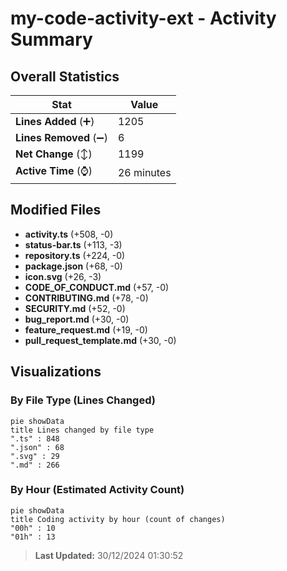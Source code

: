# my-code-activity-ext - Activity Summary 

## Overall Statistics

| Stat                   | Value                                                             |
| ---------------------- | ----------------------------------------------------------------- |
| **Lines Added** (➕)   | 1205                                          |
| **Lines Removed** (➖) | 6                                        |
| **Net Change** (↕)    | 1199                |
| **Active Time** (⌚)   | 26 minutes |


## Modified Files
- **activity.ts** (+508, -0)
- **status-bar.ts** (+113, -3)
- **repository.ts** (+224, -0)
- **package.json** (+68, -0)
- **icon.svg** (+26, -3)
- **CODE_OF_CONDUCT.md** (+57, -0)
- **CONTRIBUTING.md** (+78, -0)
- **SECURITY.md** (+52, -0)
- **bug_report.md** (+30, -0)
- **feature_request.md** (+19, -0)
- **pull_request_template.md** (+30, -0)

## Visualizations

### By File Type (Lines Changed)

```mermaid
pie showData
title Lines changed by file type
".ts" : 848
".json" : 68
".svg" : 29
".md" : 266
```

### By Hour (Estimated Activity Count)

```mermaid
pie showData
title Coding activity by hour (count of changes)
"00h" : 10
"01h" : 13
```


> **Last Updated:** 30/12/2024 01:30:52